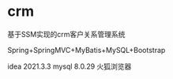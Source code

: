 # crm
基于SSM实现的crm客户关系管理系统

Spring+SpringMVC+MyBatis+MySQL+Bootstrap

idea 2021.3.3
mysql 8.0.29
火狐浏览器


